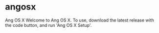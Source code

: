 # angosx
Ang OS X
Welcome to Ang OS X. To use, download the latest release with the code button, and run 'Ang OS X Setup'.
